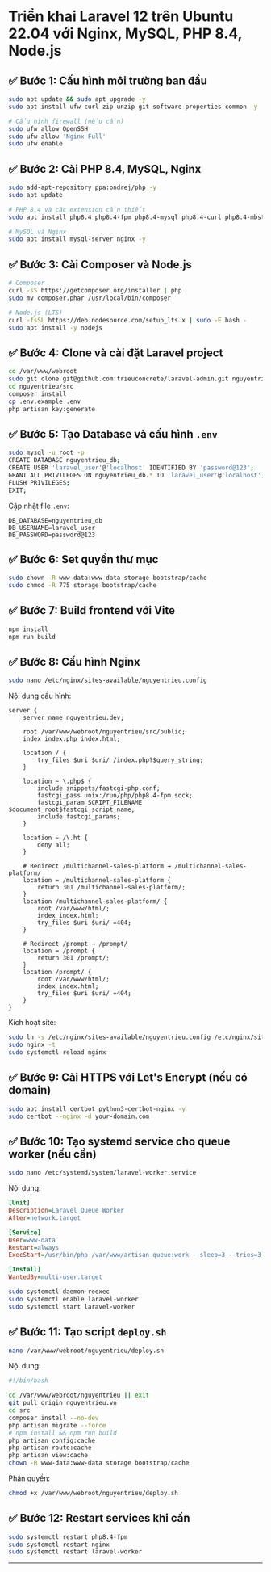 
# Triển khai Laravel 12 trên Ubuntu 22.04 với Nginx, MySQL, PHP 8.4, Node.js

## ✅ Bước 1: Cấu hình môi trường ban đầu

```bash
sudo apt update && sudo apt upgrade -y
sudo apt install ufw curl zip unzip git software-properties-common -y

# Cấu hình firewall (nếu cần)
sudo ufw allow OpenSSH
sudo ufw allow 'Nginx Full'
sudo ufw enable
```

## ✅ Bước 2: Cài PHP 8.4, MySQL, Nginx

```bash
sudo add-apt-repository ppa:ondrej/php -y
sudo apt update

# PHP 8.4 và các extension cần thiết
sudo apt install php8.4 php8.4-fpm php8.4-mysql php8.4-curl php8.4-mbstring php8.4-xml php8.4-bcmath php8.4-zip php8.4-gd php8.4-intl -y

# MySQL và Nginx
sudo apt install mysql-server nginx -y
```

## ✅ Bước 3: Cài Composer và Node.js

```bash
# Composer
curl -sS https://getcomposer.org/installer | php
sudo mv composer.phar /usr/local/bin/composer

# Node.js (LTS)
curl -fsSL https://deb.nodesource.com/setup_lts.x | sudo -E bash -
sudo apt install -y nodejs
```

## ✅ Bước 4: Clone và cài đặt Laravel project

```bash
cd /var/www/webroot
sudo git clone git@github.com:trieuconcrete/laravel-admin.git nguyentrieu
cd nguyentrieu/src
composer install
cp .env.example .env
php artisan key:generate
```

## ✅ Bước 5: Tạo Database và cấu hình `.env`

```bash
sudo mysql -u root -p
CREATE DATABASE nguyentrieu_db;
CREATE USER 'laravel_user'@'localhost' IDENTIFIED BY 'password@123';
GRANT ALL PRIVILEGES ON nguyentrieu_db.* TO 'laravel_user'@'localhost';
FLUSH PRIVILEGES;
EXIT;
```

Cập nhật file `.env`:

```
DB_DATABASE=nguyentrieu_db
DB_USERNAME=laravel_user
DB_PASSWORD=password@123
```

## ✅ Bước 6: Set quyền thư mục

```bash
sudo chown -R www-data:www-data storage bootstrap/cache
sudo chmod -R 775 storage bootstrap/cache
```

## ✅ Bước 7: Build frontend với Vite

```bash
npm install
npm run build
```

## ✅ Bước 8: Cấu hình Nginx

```bash
sudo nano /etc/nginx/sites-available/nguyentrieu.config
```

Nội dung cấu hình:

```nginx
server {
    server_name nguyentrieu.dev;

    root /var/www/webroot/nguyentrieu/src/public;
    index index.php index.html;

    location / {
        try_files $uri $uri/ /index.php?$query_string;
    }

    location ~ \.php$ {
        include snippets/fastcgi-php.conf;
        fastcgi_pass unix:/run/php/php8.4-fpm.sock;
        fastcgi_param SCRIPT_FILENAME $document_root$fastcgi_script_name;
        include fastcgi_params;
    }

    location ~ /\.ht {
        deny all;
    }

    # Redirect /multichannel-sales-platform → /multichannel-sales-platform/
    location = /multichannel-sales-platform {
        return 301 /multichannel-sales-platform/;
    }
    location /multichannel-sales-platform/ {
        root /var/www/html/;
        index index.html;
        try_files $uri $uri/ =404;
    }

    # Redirect /prompt → /prompt/
    location = /prompt {
        return 301 /prompt/;
    }
    location /prompt/ {
        root /var/www/html/;
        index index.html;
        try_files $uri $uri/ =404;
    }
}
```

Kích hoạt site:

```bash
sudo ln -s /etc/nginx/sites-available/nguyentrieu.config /etc/nginx/sites-enabled/
sudo nginx -t
sudo systemctl reload nginx
```

## ✅ Bước 9: Cài HTTPS với Let's Encrypt (nếu có domain)

```bash
sudo apt install certbot python3-certbot-nginx -y
sudo certbot --nginx -d your-domain.com
```

## ✅ Bước 10: Tạo systemd service cho queue worker (nếu cần)

```bash
sudo nano /etc/systemd/system/laravel-worker.service
```

Nội dung:

```ini
[Unit]
Description=Laravel Queue Worker
After=network.target

[Service]
User=www-data
Restart=always
ExecStart=/usr/bin/php /var/www/artisan queue:work --sleep=3 --tries=3

[Install]
WantedBy=multi-user.target
```

```bash
sudo systemctl daemon-reexec
sudo systemctl enable laravel-worker
sudo systemctl start laravel-worker
```

## ✅ Bước 11: Tạo script `deploy.sh`

```bash
nano /var/www/webroot/nguyentrieu/deploy.sh
```

Nội dung:

```bash
#!/bin/bash

cd /var/www/webroot/nguyentrieu || exit
git pull origin nguyentrieu.vn
cd src
composer install --no-dev
php artisan migrate --force
# npm install && npm run build
php artisan config:cache
php artisan route:cache
php artisan view:cache
chown -R www-data:www-data storage bootstrap/cache
```

Phân quyền:

```bash
chmod +x /var/www/webroot/nguyentrieu/deploy.sh
```

## ✅ Bước 12: Restart services khi cần

```bash
sudo systemctl restart php8.4-fpm
sudo systemctl restart nginx
sudo systemctl restart laravel-worker
```

---